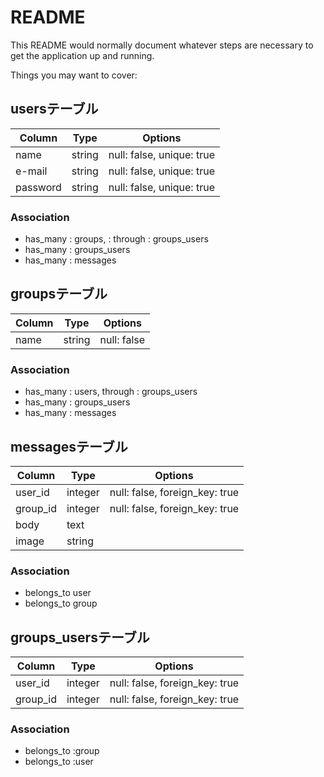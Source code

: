 # README

This README would normally document whatever steps are necessary to get the
application up and running.

Things you may want to cover:


## usersテーブル
|Column|Type|Options|
|------|----|-------|
|name|string|null: false, unique: true|
|e-mail|string|null: false, unique: true|
|password|string|null: false, unique: true|


### Association
- has_many : groups, : through : groups_users
- has_many : groups_users
- has_many : messages

## groupsテーブル
|Column|Type|Options|
|------|----|-------|
|name|string|null: false |

### Association
- has_many : users, through : groups_users
- has_many : groups_users
- has_many : messages


## messagesテーブル
|Column|Type|Options|
|------|----|-------|
|user_id|integer|null: false, foreign_key: true|
|group_id|integer|null: false, foreign_key: true|
|body|text|  |
|image|string|  |

### Association
- belongs_to user
- belongs_to group


## groups_usersテーブル

|Column|Type|Options|
|------|----|-------|
|user_id|integer|null: false, foreign_key: true|
|group_id|integer|null: false, foreign_key: true|

### Association
- belongs_to :group
- belongs_to :user


